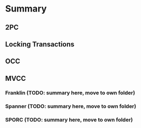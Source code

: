 # Summary 

## 2PC

## Locking Transactions

## OCC

## MVCC

### Franklin (TODO: summary here, move to own folder)

### Spanner (TODO: summary here, move to own folder)

### SPORC (TODO: summary here, move to own folder)
